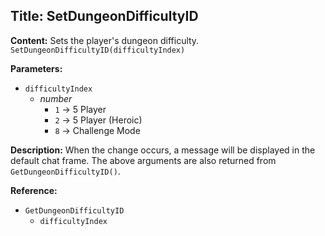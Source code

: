## Title: SetDungeonDifficultyID

**Content:**
Sets the player's dungeon difficulty.
`SetDungeonDifficultyID(difficultyIndex)`

**Parameters:**
- `difficultyIndex`
  - *number*
    - `1` → 5 Player
    - `2` → 5 Player (Heroic)
    - `8` → Challenge Mode

**Description:**
When the change occurs, a message will be displayed in the default chat frame.
The above arguments are also returned from `GetDungeonDifficultyID()`.

**Reference:**
- `GetDungeonDifficultyID`
  - `difficultyIndex`